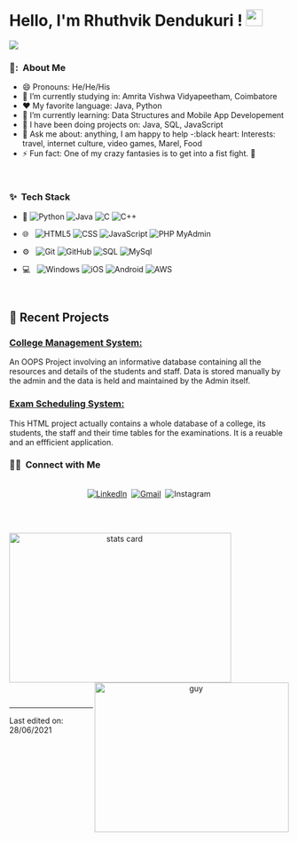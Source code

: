 # Hello, I'm Rhuthvik Dendukuri ! <img src="https://raw.githubusercontent.com/MartinHeinz/MartinHeinz/master/wave.gif" width="30px">
![](https://github.com/halfrost/halfrost/blob/master/icons/header_white_.png)

<h3> 👦: &nbsp;About Me </h3>

- 😄 Pronouns: He/He/His 
- 🔭 I’m currently studying in: Amrita Vishwa Vidyapeetham, Coimbatore
- :heart: My favorite language: Java, Python
- 🌱 I’m currently learning: Data Structures and Mobile App Developement
- 👯 I have been doing projects on: Java, SQL, JavaScript
- 💬 Ask me about: anything, I am happy to help
-:black heart: Interests: travel, internet culture, video games, Marel, Food
- ⚡ Fun fact: One of my crazy fantasies is to get into a fist fight. 🖖

<br/>

<h3>✨ &nbsp;Tech Stack</h3>

- :space_invader:
  ![Python](https://img.shields.io/badge/Python-14354C?style=for-the-badge&logo=python&logoColor=white)
  ![Java](https://img.shields.io/badge/Java-ED8B00?style=for-the-badge&logo=java&logoColor=white) 
  ![C](https://img.shields.io/badge/C%20language-darkblue?style=for-the-badge&logo=C&logoColor=white)
  ![C++](https://img.shields.io/badge/c++-%2300599C.svg?style=for-the-badge&logo=c%2B%2B&logoColor=white)
- 🌐 &nbsp;
  ![HTML5](https://img.shields.io/badge/HTML5-E34F26?style=for-the-badge&logo=html5&logoColor=white)
  ![CSS](https://img.shields.io/badge/CSS-239120?&style=for-the-badge&logo=css3&logoColor=white)
  ![JavaScript](https://img.shields.io/badge/JavaScript-323330?style=for-the-badge&logo=javascript&logoColor=F7DF1E)
  ![PHP MyAdmin](https://img.shields.io/badge/PHP%20My%20Admin-orange?style=for-the-badge&logo=php&logoColor=white)
- ⚙️ &nbsp;
  ![Git](https://img.shields.io/badge/Git-F05032?style=for-the-badge&logo=git&logoColor=white)
  ![GitHub](https://img.shields.io/badge/GitHub-100000?style=for-the-badge&logo=github&logoColor=white)
  ![SQL](https://img.shields.io/badge/-SQL-000?style=for-the-badge&logo=MySQL&logoColor=4479A1)
  ![MySql](https://img.shields.io/badge/mysql-%2300f.svg?style=for-the-badge&logo=mysql&logoColor=white)
  
- 💻 &nbsp;
  ![Windows](https://img.shields.io/badge/Windows-0078D6?style=for-the-badge&logo=windows&logoColor=white)
  ![iOS](https://img.shields.io/badge/iOS-000000?style=for-the-badge&logo=ios&logoColor=white)
  ![Android](https://img.shields.io/badge/-Android-green?style=for-the-badge&logo=android&logoColor=white)
  ![AWS](https://img.shields.io/badge/AWS-%23FF9900.svg?style=for-the-badge&logo=amazon-aws&logoColor=white)


<br/>

<p>

## 📝 Recent Projects
### [ College Management System: ](https://github.com/Rhuthvik-D/College-management-system)<br>
An OOPS Project involving an informative database containing all the resources and details of the students and staff. Data is stored manually by the admin and the data is held and maintained by the Admin itself.<br>


### [ Exam Scheduling System: ](https://github.com/Rhuthvik-D/Exam-_Scheduling-System)<br>
This HTML project actually contains a whole database of a college, its students, the staff and their time tables for the examinations. It is a reuable and an effficient application. <br>


</p>


<h3> 🤝🏻 &nbsp;Connect with Me </h3> 

<p align="center">
<br>
<a href="https://www.linkedin.com/in/rhuthvik-dendukuri-06ab11214/"><img src="https://img.shields.io/badge/Rhuthvik-%230077B5.svg?&style=for-the-badge&logo=linkedin&logoColor=white" alt="LinkedIn" /></a>&nbsp;
<a href="mailto:rhuthvik.d@gmail.com?subject=Hello%20Rhuthvik"><img src="https://img.shields.io/badge/Rhuthvik-%23D14836.svg?&style=for-the-badge&logo=gmail&logoColor=white" alt="Gmail"/></a>&nbsp;
<img alt="Instagram" src="https://img.shields.io/badge/d.rhuthvik-%23E4405F.svg?style=for-the-badge&logo=Instagram&logoColor=white"/>
</p>



<br/> 
<br/>
<p>

<a align= "center" href="https://github.com/Rhuthvik-D">
  <img alt= "stats card" height="270px" width="400" src="https://github-readme-stats.vercel.app/api?username=Rhuthvik-D&theme=cobalt&show_icons=true&count_private=true" />
  <img align="right" height="270px" alt="guy" width="350" src="https://i.pinimg.com/originals/e4/26/70/e426702edf874b181aced1e2fa5c6cde.gif" /> </a>

</p>
<br/>



-----

Last edited on: 28/06/2021
